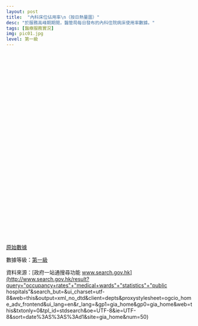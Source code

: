 ```yaml
---
layout: post
title:  "內科床位佔用率\n（按日熱量圖）"
desc: "於服務高峰期期間，醫管局每日發布的內科住院病床使用率數據。"
tags: [醫療服務實況]
img: pic01.jpg
level: 第一級
---
```


<script src='https://tmroyal.github.io/Chart.HeatMap/Chart.HeatMap.S.min.js'></script>
<div style="height: 500px; width: 100%; overflow-x: scroll;">
  <canvas id="container" style="min-width: {{ site.data.MEDOCCUPANCY | size | minus: 1 | times: 20 | plus: 150 }}px; max-height: 440px; margin: 0 auto"></canvas>
</div>


[原始數據](https://docs.google.com/spreadsheets/d/e/2PACX-1vRpbqc-2MwM-s9JtgXKFbfNmNOaTkve2rPmUxZvMoiJdYTJENStLX1W6i47mb-RURj3Or2oXRjPLhgD/pubhtml?gid=0&amp;single=true&amp;widget=true&amp;headers=false)

數據等級：[第一級](/faq/#datalevel)

資料來源：[政府一站通搜尋功能 www.search.gov.hk](http://www.search.gov.hk/result?query="occupancy+rates"+"medical+wards"+"statistics"+"public hospitals"&search_but=&ui_charset=utf-8&web=this&output=xml_no_dtd&client=depts&proxystylesheet=ogcio_home_adv_frontend&ui_lang=en&r_lang=&gp1=gia_home&gp0=gia_home&web=this&txtonly=0&tpl_id=stdsearch&oe=UTF-8&ie=UTF-8&sort=date%3AS%3AS%3Ad1&site=gia_home&num=50)
  
<script>
  function ctx(elementId){
    return document.getElementById(elementId).getContext('2d');
  }

  // completely arbitrary data
  var data = {{ site.data.MEDOCCUPANCY | jsonify }};
  var matrixData = {
    labels: [],
    datasets: []
  };
  
  for (var i in data){
    if (i == 0){
      var labels = data[i];
      labels.splice(0,1);
      for (var j in labels)
        matrixData.datasets[j] = {
          label: labels[labels.length-j-1],
          data: []
        };
    }else{
      matrixData.labels.push(data[i][0]);
      for (var j in data[i]){
        if (j==0)
          continue;
        var index = data.length-i-1;
        matrixData.datasets[j-1].data[i-1] = parseInt(data[index][j].match(/([0-9]*)/g)[0]);
        if (!matrixData.datasets[j-1].data[i-1])
          matrixData.datasets[j-1].data[i-1] = 0;
      }
    }
      if (i > 60) // too many entries already
        break;  //abort
  }
  console.log(matrixData);

  var sampleChart = new Chart(ctx('container')).HeatMap(matrixData, {
    responsive: false,
    labelScale: 0.6,
    rounded: true,
    options: {
      scales: {
        xAxes:[{ position: 'top' }]
      }
    }    
  });
</script>

